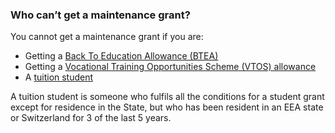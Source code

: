 ###  **Who can’t get a maintenance grant?**

You cannot get a maintenance grant if you are:

  * Getting a [ Back To Education Allowance (BTEA) ](https://www.citizensinformation.ie/en/social-welfare/back-to-education/back-to-education-allowance/)
  * Getting a [ Vocational Training Opportunities Scheme (VTOS) allowance ](https://www.citizensinformation.ie/en/education/further-education-and-training/vocational-training-opportunities-scheme/)
  * A [ tuition student ](https://susi.ie/undergraduate-student/residency-criteria/)

A tuition student is someone who fulfils all the conditions for a student
grant except for residence in the State, but who has been resident in an EEA
state or Switzerland for 3 of the last 5 years.
